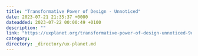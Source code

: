 ```yaml
---
title: "Transformative Power of Design - Unnoticed"
date: 2023-07-21 21:35:37 +0000
dateadded: 2023-07-22 00:00:49 +0100
description: ""
link: "https://uxplanet.org/transformative-power-of-design-unnoticed-9de4a5ca883f?source=rss----819cc2aaeee0---4"
category:
directory: _directory/ux-planet.md
---
```


